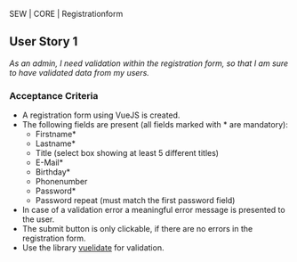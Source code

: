 SEW | CORE | Registrationform

## User Story 1
*As an admin, I need validation within the registration form, so that I am sure to have validated data from my users.*

### Acceptance Criteria
- A registration form using VueJS is created.
- The following fields are present (all fields marked with * are mandatory):
  - Firstname*
  - Lastname*
  - Title (select box showing at least 5 different titles)
  - E-Mail*
  - Birthday*
  - Phonenumber
  - Password*
  - Password repeat (must match the first password field)
- In case of a validation error a meaningful error message is presented to the user.
- The submit button is only clickable, if there are no errors in the registration form.
- Use the library [vuelidate](https://vuelidate.js.org/) for validation.
